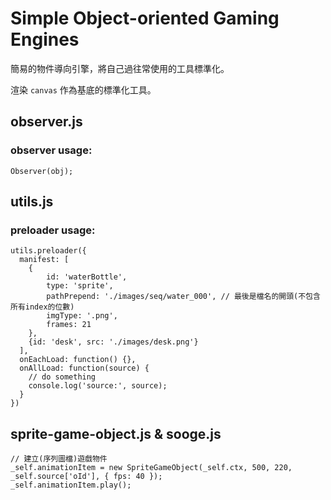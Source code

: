 # Simple Object-oriented Gaming Engines

簡易的物件導向引擎，將自己過往常使用的工具標準化。

渲染 `canvas` 作為基底的標準化工具。

## observer.js

### observer usage:

```
Observer(obj);
```

## utils.js

### preloader usage:

```
utils.preloader({
  manifest: [
    {
        id: 'waterBottle',
        type: 'sprite',
        pathPrepend: './images/seq/water_000', // 最後是檔名的開頭(不包含所有index的位數)
        imgType: '.png',
        frames: 21
    },
    {id: 'desk', src: './images/desk.png'}
  ],
  onEachLoad: function() {},
  onAllLoad: function(source) {
    // do something
    console.log('source:', source);
  }
})
```

## sprite-game-object.js & sooge.js

```
// 建立(序列圖檔)遊戲物件
_self.animationItem = new SpriteGameObject(_self.ctx, 500, 220, _self.source['oId'], { fps: 40 });
_self.animationItem.play();
```